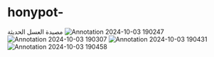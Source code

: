# honypot-
مصيدة العسل الحديثة
![Annotation 2024-10-03 190247](https://github.com/user-attachments/assets/0f30ebf2-6370-4316-beff-e51347f1272f)
![Annotation 2024-10-03 190307](https://github.com/user-attachments/assets/01152f20-b96c-4f80-bbb5-18ecf097e9da)
![Annotation 2024-10-03 190431](https://github.com/user-attachments/assets/ecc11239-227d-4897-864d-340e61f8c38d)
![Annotation 2024-10-03 190458](https://github.com/user-attachments/assets/92ac5451-802e-4bca-9c29-4cdd35704fc2)
